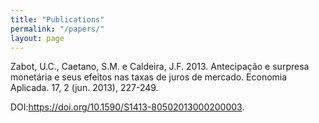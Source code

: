 ```yaml
---
title: "Publications"
permalink: "/papers/"
layout: page
---
```


Zabot, U.C., Caetano, S.M. e Caldeira, J.F. 2013. Antecipação e surpresa monetária e 
seus efeitos nas taxas de juros de mercado. Economia Aplicada. 17, 2 (jun. 2013), 227-249. 

DOI:https://doi.org/10.1590/S1413-80502013000200003.
